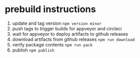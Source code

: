 # prebuild instructions

1. update and tag version `npm version minor`
2. push tags to trigger builds for appveyor and circleci
3. wait for appveyor to deploy artifacts to github releases
4. download artifacts from github releases `npm run download`
5. verify package contents `npm run pack`
6. publish `npm publish`